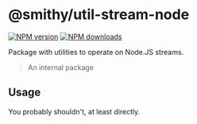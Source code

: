 # @smithy/util-stream-node

[![NPM version](https://img.shields.io/npm/v/@smithy/util-stream-node/latest.svg)](https://www.npmjs.com/package/@smithy/util-stream-node)
[![NPM downloads](https://img.shields.io/npm/dm/@smithy/util-stream-node.svg)](https://www.npmjs.com/package/@smithy/util-stream-node)

Package with utilities to operate on Node.JS streams.

> An internal package

## Usage

You probably shouldn't, at least directly.
